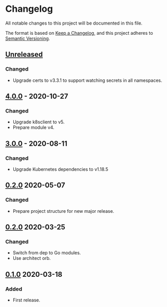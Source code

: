 # Changelog

All notable changes to this project will be documented in this file.

The format is based on [Keep a Changelog](https://keepachangelog.com/en/1.0.0/),
and this project adheres to [Semantic Versioning](https://semver.org/spec/v2.0.0.html).



## [Unreleased]

### Changed

- Upgrade certs to v3.3.1 to support watching secrets in all namespaces.

## [4.0.0] - 2020-10-27

### Changed

- Upgrade k8sclient to v5.
- Prepare module v4.

## [3.0.0] - 2020-08-11

### Changed

- Upgrade Kubernetes dependencies to v1.18.5

## [0.2.0] 2020-05-07

### Changed

- Prepare project structure for new major release.



## [0.2.0] 2020-03-25

### Changed

- Switch from dep to Go modules.
- Use architect orb.



## [0.1.0] 2020-03-18

### Added

- First release.



[Unreleased]: https://github.com/giantswarm/tenantcluster/compare/v4.0.0...HEAD
[4.0.0]: https://github.com/giantswarm/tenantcluster/compare/v3.0.0...v4.0.0
[3.0.0]: https://github.com/giantswarm/tenantcluster/compare/v2.0.0...v3.0.0
[2.0.0]: https://github.com/giantswarm/tenantcluster/compare/v0.2.0...v2.0.0
[0.2.0]: https://github.com/giantswarm/tenantcluster/compare/v0.1.0...v0.2.0

[0.1.0]: https://github.com/giantswarm/tenantcluster/releases/tag/v0.1.0
